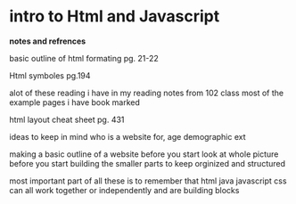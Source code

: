 # intro to Html and Javascript

**notes and refrences**
 
 basic outline of html formating pg. 21-22 

 Html symboles pg.194

 alot of these reading i have in my reading notes from 102 class
 most of the example pages i have book marked 

 html layout cheat sheet
 pg. 431

 ideas to keep in mind who is a website for,
 age demographic ext

 making a basic outline of a website before you start look at  whole picture before you start building the smaller parts to keep orginized and structured 

 most important part of all these is to remember that 
 html 
 java
 javascript
 css 
 can all work together or independently and are building blocks 
 













